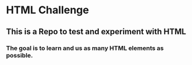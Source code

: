 # HTML Challenge
## This is a Repo to test and experiment with HTML
### The goal is to learn and us as many HTML elements as possible.
